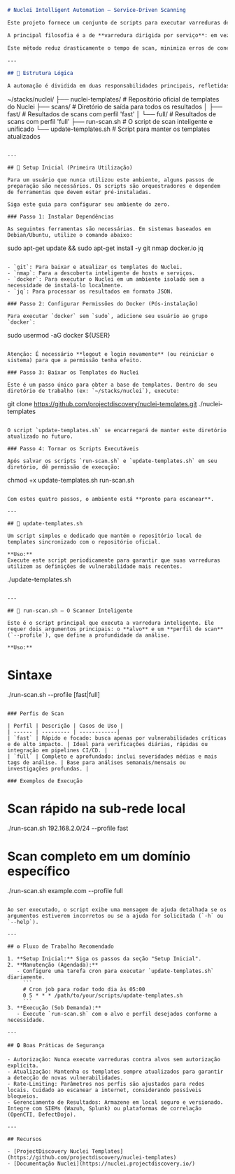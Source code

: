 ```markdown
# Nuclei Intelligent Automation — Service-Driven Scanning

Este projeto fornece um conjunto de scripts para executar varreduras de vulnerabilidade de forma automatizada, inteligente e eficiente usando **ProjectDiscovery Nuclei** com Docker.

A principal filosofia é a de **varredura dirigida por serviço**: em vez de executar milhares de templates de forma indiscriminada, os scripts primeiro utilizam o Nmap para descobrir quais serviços estão realmente ativos nos hosts-alvo e, em seguida, executam apenas os templates Nuclei relevantes para os serviços encontrados.

Este método reduz drasticamente o tempo de scan, minimiza erros de conexão e aumenta significativamente a precisão dos resultados.

---

## 🧩 Estrutura Lógica

A automação é dividida em duas responsabilidades principais, refletidas em dois scripts:

```
~/stacks/nuclei/
├── nuclei-templates/        # Repositório oficial de templates do Nuclei
├── scans/                   # Diretório de saída para todos os resultados
│   ├── fast/                # Resultados de scans com perfil 'fast'
│   └── full/                # Resultados de scans com perfil 'full'
├── run-scan.sh              # O script de scan inteligente e unificado
└── update-templates.sh      # Script para manter os templates atualizados
```

---

## 🚀 Setup Inicial (Primeira Utilização)

Para um usuário que nunca utilizou este ambiente, alguns passos de preparação são necessários. Os scripts são orquestradores e dependem de ferramentas que devem estar pré-instaladas.

Siga este guia para configurar seu ambiente do zero.

### Passo 1: Instalar Dependências

As seguintes ferramentas são necessárias. Em sistemas baseados em Debian/Ubuntu, utilize o comando abaixo:

```
sudo apt-get update && sudo apt-get install -y git nmap docker.io jq
```

- `git`: Para baixar e atualizar os templates do Nuclei.
- `nmap`: Para a descoberta inteligente de hosts e serviços.
- `docker`: Para executar o Nuclei em um ambiente isolado sem a necessidade de instalá-lo localmente.
- `jq`: Para processar os resultados em formato JSON.

### Passo 2: Configurar Permissões do Docker (Pós-instalação)

Para executar `docker` sem `sudo`, adicione seu usuário ao grupo `docker`:

```
sudo usermod -aG docker ${USER}
```

Atenção: É necessário **logout e login novamente** (ou reiniciar o sistema) para que a permissão tenha efeito.

### Passo 3: Baixar os Templates do Nuclei

Este é um passo único para obter a base de templates. Dentro do seu diretório de trabalho (ex: `~/stacks/nuclei`), execute:

```
git clone https://github.com/projectdiscovery/nuclei-templates.git ./nuclei-templates
```

O script `update-templates.sh` se encarregará de manter este diretório atualizado no futuro.

### Passo 4: Tornar os Scripts Executáveis

Após salvar os scripts `run-scan.sh` e `update-templates.sh` em seu diretório, dê permissão de execução:

```
chmod +x update-templates.sh run-scan.sh
```

Com estes quatro passos, o ambiente está **pronto para escanear**.

---

## 🔄 update-templates.sh

Um script simples e dedicado que mantém o repositório local de templates sincronizado com o repositório oficial.

**Uso:**  
Execute este script periodicamente para garantir que suas varreduras utilizem as definições de vulnerabilidade mais recentes.

```
./update-templates.sh
```

---

## 🚀 run-scan.sh — O Scanner Inteligente

Este é o script principal que executa a varredura inteligente. Ele requer dois argumentos principais: o **alvo** e um **perfil de scan** (`--profile`), que define a profundidade da análise.

**Uso:**

```
# Sintaxe
./run-scan.sh <alvo> --profile [fast|full]
```

### Perfis de Scan

| Perfil | Descrição | Casos de Uso |
| ------ | --------- | ------------|
| `fast` | Rápido e focado: busca apenas por vulnerabilidades críticas e de alto impacto. | Ideal para verificações diárias, rápidas ou integração em pipelines CI/CD. |
| `full` | Completo e aprofundado: inclui severidades médias e mais tags de análise. | Base para análises semanais/mensais ou investigações profundas. |

### Exemplos de Execução

```
# Scan rápido na sub-rede local
./run-scan.sh 192.168.2.0/24 --profile fast

# Scan completo em um domínio específico
./run-scan.sh example.com --profile full
```

Ao ser executado, o script exibe uma mensagem de ajuda detalhada se os argumentos estiverem incorretos ou se a ajuda for solicitada (`-h` ou `--help`).

---

## ⚙️ Fluxo de Trabalho Recomendado

1. **Setup Inicial:** Siga os passos da seção "Setup Inicial".
2. **Manutenção (Agendada):**
   - Configure uma tarefa cron para executar `update-templates.sh` diariamente.
     ```
     # Cron job para rodar todo dia às 05:00
     0 5 * * * /path/to/your/scripts/update-templates.sh
     ```
3. **Execução (Sob Demanda):**
   - Execute `run-scan.sh` com o alvo e perfil desejados conforme a necessidade.

---

## 🔒 Boas Práticas de Segurança

- Autorização: Nunca execute varreduras contra alvos sem autorização explícita.
- Atualização: Mantenha os templates sempre atualizados para garantir a detecção de novas vulnerabilidades.
- Rate-Limiting: Parâmetros nos perfis são ajustados para redes locais. Cuidado ao escanear a internet, considerando possíveis bloqueios.
- Gerenciamento de Resultados: Armazene em local seguro e versionado. Integre com SIEMs (Wazuh, Splunk) ou plataformas de correlação (OpenCTI, DefectDojo).

---

## Recursos

- [ProjectDiscovery Nuclei Templates](https://github.com/projectdiscovery/nuclei-templates)
- [Documentação Nuclei](https://nuclei.projectdiscovery.io/)
```
